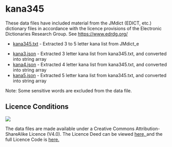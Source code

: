 # kana345

<p>
These data files have included material from the JMdict (EDICT, etc.) dictionary files in accordance with the licence provisions of the Electronic Dictionaries Research Group. See <a href="https://www.edrdg.org/">https://www.edrdg.org/</a>
</p>

<ul>
	<li><a href="https://fukuchiharuki.me/kana345/kana345.txt">kana345.txt</a> - Extracted 3 to 5 letter kana list from JMdict_e</li>
</ul>

<ul>
	<li><a href="https://fukuchiharuki.me/kana345/kana3.json">kana3.json</a> - Extracted 3 letter kana list from kana345.txt, and converted into string array</li>
	<li><a href="https://fukuchiharuki.me/kana345/kana4.json">kana4.json</a> - Extracted 4 letter kana list from kana345.txt, and converted into string array</li>
	<li><a href="https://fukuchiharuki.me/kana345/kana5.json">kana5.json</a> - Extracted 5 letter kana list from kana345.txt, and converted into string array</li>
</ul>

<p>
Note: Some sensitive words are excluded from the data file.
</p>

## Licence Conditions

<p>
<a href="https://creativecommons.org/licenses/by-sa/4.0/"><img src="https://creativecommons.org/images/public/somerights20.gif"></a>
</p>

<p>
The data files are made available under a Creative Commons
Attribution-ShareAlike Licence (V4.0). The Licence Deed can be viewed
 <a href="https://creativecommons.org/licenses/by-sa/4.0/">here, </a>
and the full Licence Code is
 <a href="https://creativecommons.org/licenses/by-sa/4.0/legalcode">here. </a>
</p>
